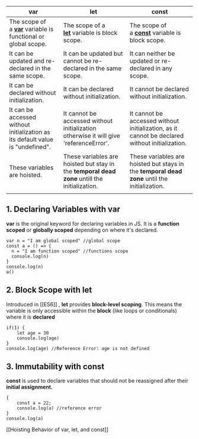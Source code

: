 
| **var**                                                                                                         | **let**                                                                                          | **const**                                                                                            |
| --------------------------------------------------------------------------------------------------------------- | ------------------------------------------------------------------------------------------------ | ---------------------------------------------------------------------------------------------------- |
| The scope of a [__var__](https://www.geeksforgeeks.org/javascript-var/) variable is functional or global scope. | The scope of a [__let__](https://www.geeksforgeeks.org/javascript-let/) variable is block scope. | The scope of a [__const__](https://www.geeksforgeeks.org/javascript-const/) variable is block scope. |
| It can be updated and re-declared in the same scope.                                                            | It can be updated but cannot be re-declared in the same scope.                                   | It can neither be updated or re-declared in any scope.                                               |
| It can be declared without initialization.                                                                      | It can be declared without initialization.                                                       | It cannot be declared without initialization.                                                        |
| It can be accessed without initialization as its default value is "undefined".                                  | It cannot be accessed without initialization otherwise it will give 'referenceError'.            | It cannot be accessed without initialization, as it cannot be declared without initialization.       |
| These variables are hoisted.                                                                                    | These variables are hoisted but stay in the **temporal dead zone** untill the initialization.    | These variables are hoisted but stays in the **temporal dead zone** until the initialization.        |
|                                                                                                                 |                                                                                                  |                                                                                                      |
## 1. Declaring Variables with var

**var** is the original keyword for declaring variables in JS. It is a **function scoped** or **globally scoped** depending on where it's declared.

```run-js
var n = "I am global scoped" //global scope
const a = () => {
  n = "I am function scoped" //functions scope
  console.log(n)
}
console.log(n)
a()
```

## 2. Block Scope with let

Introduced in [[ES6]] , **let** provides **block-level scoping**. This means the variable is only accessible within the **block** (like loops or conditionals) where it is **declared**

```run-js
if(1) {
	let age = 30
	console.log(age)
}
console.log(age) //Reference Error: age is not defined
```

## 3. Immutability with const

**const** is used  to declare variables that should not be reassigned after their **initial assignment.**

```run-js
{
	const a = 22;
	console.log(a) //reference error
}
console.log(a)
```

[[Hoisting Behavior of var, let, and const]]